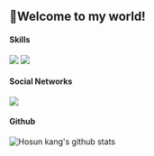 ## :wave:Welcome to my world!
#### Skills
<img src="https://img.shields.io/badge/Python-3766AB?style=flat-square&logo=Python&logoColor=white"/></a>
<img src="https://img.shields.io/badge/ROS-22314E?style=flat-square&logo=ROS&logoColor=white"/></a>

#### Social Networks
<img src="https://img.shields.io/badge/NAVER-03C75A?style=flat-square&logo=NAVER Blog&logoColor=white"/></a>

#### Github
![Hosun kang's github stats](https://github-readme-stats.vercel.app/api?username=hosunkang&show_icons=ture&theme=dark)
